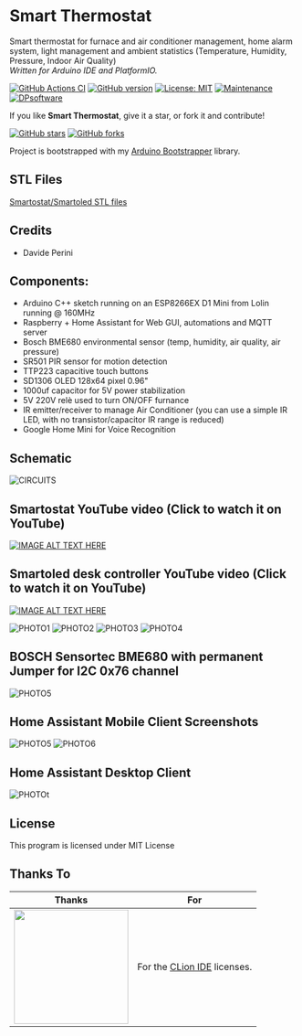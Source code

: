 # Smart Thermostat 

Smart thermostat for furnace and air conditioner management,
home alarm system, light management and ambient statistics (Temperature, Humidity, Pressure, Indoor Air Quality)  
_Written for Arduino IDE and PlatformIO._

[![GitHub Actions CI](https://github.com/sblantipodi/smart_thermostat/workflows/GitHub%20Actions%20CI/badge.svg)](https://github.com/sblantipodi/smart_thermostat/actions)
[![GitHub version](https://img.shields.io/github/v/release/sblantipodi/smart_thermostat.svg)](https://github.com/sblantipodi/smart_thermostat/releases)
[![License: MIT](https://img.shields.io/badge/License-MIT-yellow.svg)](https://opensource.org/licenses/MIT)
[![Maintenance](https://img.shields.io/badge/Maintained%3F-yes-green.svg)](https://GitHub.com/sblantipodi/smart_thermostat/graphs/commit-activity)
[![DPsoftware](https://img.shields.io/static/v1?label=DP&message=Software&color=orange)](https://www.dpsoftware.org)

If you like **Smart Thermostat**, give it a star, or fork it and contribute!

[![GitHub stars](https://img.shields.io/github/stars/sblantipodi/smart_thermostat.svg?style=social&label=Star)](https://github.com/sblantipodi/smart_thermostat/stargazers)
[![GitHub forks](https://img.shields.io/github/forks/sblantipodi/smart_thermostat.svg?style=social&label=Fork)](https://github.com/sblantipodi/smart_thermostat/network)

Project is bootstrapped with my [Arduino Bootstrapper](https://github.com/sblantipodi/arduino_bootstrapper) library.

## STL Files
[Smartostat/Smartoled STL files](https://github.com/sblantipodi/smart_thermostat/tree/master/data/stl_files)

## Credits
- Davide Perini

## Components:
- Arduino C++ sketch running on an ESP8266EX D1 Mini from Lolin running @ 160MHz
- Raspberry + Home Assistant for Web GUI, automations and MQTT server
- Bosch BME680 environmental sensor (temp, humidity, air quality, air pressure)
- SR501 PIR sensor for motion detection
- TTP223 capacitive touch buttons
- SD1306 OLED 128x64 pixel 0.96"
- 1000uf capacitor for 5V power stabilization
- 5V 220V relè used to turn ON/OFF furnance
- IR emitter/receiver to manage Air Conditioner (you can use a simple IR LED, with no transistor/capacitor IR range is reduced)
- Google Home Mini for Voice Recognition

## Schematic
![CIRCUITS](https://github.com/sblantipodi/smart_thermostat/blob/master/data/img/fritzing_hardware_project.png)

## Smartostat YouTube video (Click to watch it on YouTube)
[![IMAGE ALT TEXT HERE](https://img.youtube.com/vi/Hdy5gpQMbEk/0.jpg)](https://www.youtube.com/watch?v=Hdy5gpQMbEk)

## Smartoled desk controller YouTube video (Click to watch it on YouTube)
[![IMAGE ALT TEXT HERE](https://img.youtube.com/vi/_rEGXzI-NMo/0.jpg)](https://www.youtube.com/watch?v=_rEGXzI-NMo)

![PHOTO1](https://github.com/sblantipodi/smart_thermostat/blob/master/data/img/1.jpg)
![PHOTO2](https://github.com/sblantipodi/smart_thermostat/blob/master/data/img/2.jpg)
![PHOTO3](https://github.com/sblantipodi/smart_thermostat/blob/master/data/img/3.jpg)
![PHOTO4](https://github.com/sblantipodi/smart_thermostat/blob/master/data/img/4.jpg)

## BOSCH Sensortec BME680 with permanent Jumper for I2C 0x76 channel
![PHOTO5](https://github.com/sblantipodi/smart_thermostat/blob/master/data/img/5.jpg)

## Home Assistant Mobile Client Screenshots
![PHOTO5](https://github.com/sblantipodi/smart_thermostat/blob/master/data/img/ha_smartostat_screenshot.jpg)
![PHOTO6](https://github.com/sblantipodi/smart_thermostat/blob/master/data/img/ha_smartostat_screenshot_2.jpg)

## Home Assistant Desktop Client
![PHOTOt](https://github.com/sblantipodi/smart_thermostat/blob/master/data/img/smartostat_dashboard.jpg)

## License
This program is licensed under MIT License

## Thanks To 
|  Thanks              |  For                           |
|----------------------|--------------------------------|
|<img width="200" src="https://raw.githubusercontent.com/sblantipodi/arduino_bootstrapper/master/data/img/jetbrains.png">| For the <a href="https://www.jetbrains.com/clion">CLion IDE</a> licenses.|
